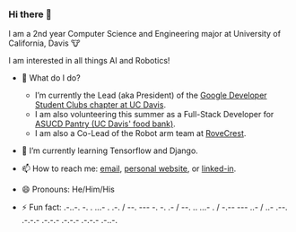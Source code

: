 ### Hi there 👋
I am a 2nd year Computer Science and Engineering major at University of California, Davis :cow:

I am interested in all things AI and Robotics!

- 🔭 What do I do?
    - I’m currently the Lead (aka President) of the [Google Developer Student Clubs chapter at UC Davis](https://ucdavisdsc.com/). 
    - I am also volunteering this summer as a Full-Stack Developer for [ASUCD Pantry (UC Davis' food bank)](https://thepantry.ucdavis.edu/). 
    - I am also a Co-Lead of the Robot arm team at [RoveCrest](https://aggielife.ucdavis.edu/organization/rovecrest). 
 
- 🌱 I’m currently learning Tensorflow and Django.

- 📫 How to reach me: [email](mailto:adityaaravi6@gmail.com), [personal website](https://sites.google.com/view/adityaaravi), or [linked-in](https://www.linkedin.com/in/adityaaravi6/). 

- 😄 Pronouns: He/Him/His

- ⚡ Fun fact: 
    .-..-. -. . ...- . .-. / --. --- -. -. .- / --. .. ...- . / -.-- --- ..- / ..- .--. .-.-.- .-.-.- .-.-.- .-.-.- .-..-.


<!--
**AdityaaRavi/AdityaaRavi** is a ✨ _special_ ✨ repository because its `README.md` (this file) appears on your GitHub profile.

Here are some ideas to get you started:

- 🔭 I’m currently working on ...
- 🌱 I’m currently learning ...
- 👯 I’m looking to collaborate on ...
- 🤔 I’m looking for help with ...
- 💬 Ask me about ...
- 📫 How to reach me: ...
- 😄 Pronouns: ...
- ⚡ Fun fact: ...
-->
